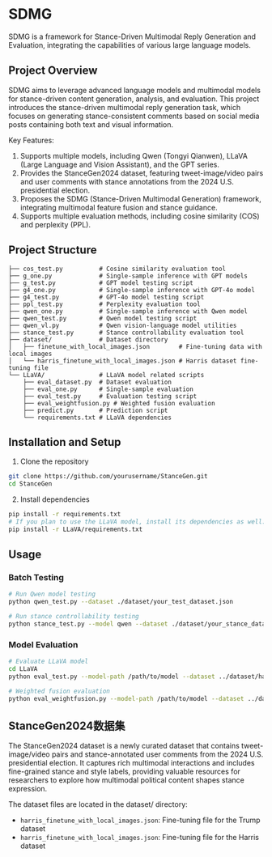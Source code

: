 # SDMG

SDMG is a framework for Stance-Driven Multimodal Reply Generation and Evaluation, integrating the capabilities of various large language models.

## Project Overview

SDMG aims to leverage advanced language models and multimodal models for stance-driven content generation, analysis, and evaluation. This project introduces the stance-driven multimodal reply generation task, which focuses on generating stance-consistent comments based on social media posts containing both text and visual information.

Key Features:
1. Supports multiple models, including Qwen (Tongyi Qianwen), LLaVA (Large Language and Vision Assistant), and the GPT series.
2. Provides the StanceGen2024 dataset, featuring tweet-image/video pairs and user comments with stance annotations from the 2024 U.S. presidential election.
3. Proposes the SDMG (Stance-Driven Multimodal Generation) framework, integrating multimodal feature fusion and stance guidance.
4. Supports multiple evaluation methods, including cosine similarity (COS) and perplexity (PPL).


## Project Structure


```
├── cos_test.py          # Cosine similarity evaluation tool
├── g_one.py             # Single-sample inference with GPT models
├── g_test.py            # GPT model testing script
├── g4_one.py            # Single-sample inference with GPT-4o model
├── g4_test.py           # GPT-4o model testing script
├── ppl_test.py          # Perplexity evaluation tool
├── qwen_one.py          # Single-sample inference with Qwen model
├── qwen_test.py         # Qwen model testing script
├── qwen_vl.py           # Qwen vision-language model utilities
├── stance_test.py       # Stance controllability evaluation tool
├── dataset/             # Dataset directory
│   ├── finetune_with_local_images.json        # Fine-tuning data with local images
│   └── harris_finetune_with_local_images.json # Harris dataset fine-tuning file
└── LLaVA/               # LLaVA model related scripts
    ├── eval_dataset.py  # Dataset evaluation
    ├── eval_one.py      # Single-sample evaluation
    ├── eval_test.py     # Evaluation testing script
    ├── eval_weightfusion.py # Weighted fusion evaluation
    ├── predict.py       # Prediction script
    └── requirements.txt # LLaVA dependencies
```

## Installation and Setup


1. Clone the repository
```bash
git clone https://github.com/yourusername/StanceGen.git
cd StanceGen
```

2. Install dependencies
```bash
pip install -r requirements.txt
# If you plan to use the LLaVA model, install its dependencies as well:
pip install -r LLaVA/requirements.txt
```

## Usage

### Batch Testing

```bash
# Run Qwen model testing
python qwen_test.py --dataset ./dataset/your_test_dataset.json

# Run stance controllability testing
python stance_test.py --model qwen --dataset ./dataset/your_stance_dataset.json

```

### Model Evaluation

```bash
# Evaluate LLaVA model
cd LLaVA
python eval_test.py --model-path /path/to/model --dataset ../dataset/harris_finetune_with_local_images.json

# Weighted fusion evaluation
python eval_weightfusion.py --model-path /path/to/model --dataset ../dataset/your_dataset.json

```


## StanceGen2024数据集

The StanceGen2024 dataset is a newly curated dataset that contains tweet-image/video pairs and stance-annotated user comments from the 2024 U.S. presidential election. It captures rich multimodal interactions and includes fine-grained stance and style labels, providing valuable resources for researchers to explore how multimodal political content shapes stance expression.

The dataset files are located in the dataset/ directory:
- `harris_finetune_with_local_images.json`: Fine-tuning file for the Trump dataset
- `harris_finetune_with_local_images.json`: Fine-tuning file for the Harris dataset

